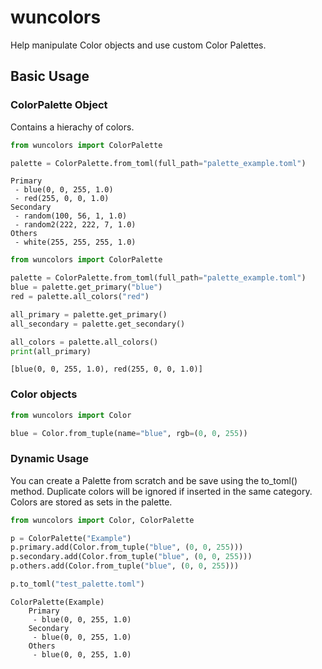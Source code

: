 # wuncolors

Help manipulate Color objects and use custom Color Palettes.

## Basic Usage

### ColorPalette Object
Contains a hierachy of colors.
```python
from wuncolors import ColorPalette

palette = ColorPalette.from_toml(full_path="palette_example.toml")
```
	Primary
	 - blue(0, 0, 255, 1.0)
	 - red(255, 0, 0, 1.0)
	Secondary
	 - random(100, 56, 1, 1.0)
	 - random2(222, 222, 7, 1.0)
	Others
	 - white(255, 255, 255, 1.0)

```python
from wuncolors import ColorPalette

palette = ColorPalette.from_toml(full_path="palette_example.toml")
blue = palette.get_primary("blue")
red = palette.all_colors("red")

all_primary = palette.get_primary()
all_secondary = palette.get_secondary()

all_colors = palette.all_colors()
print(all_primary)
```

    [blue(0, 0, 255, 1.0), red(255, 0, 0, 1.0)]

### Color objects
```python
from wuncolors import Color

blue = Color.from_tuple(name="blue", rgb=(0, 0, 255))
```

### Dynamic Usage
You can create a Palette from scratch and be save using the to_toml() method. Duplicate colors will be ignored if inserted in the same category. Colors are stored as sets in the palette.
```python
from wuncolors import Color, ColorPalette

p = ColorPalette("Example")
p.primary.add(Color.from_tuple("blue", (0, 0, 255)))
p.secondary.add(Color.from_tuple("blue", (0, 0, 255)))
p.others.add(Color.from_tuple("blue", (0, 0, 255)))

p.to_toml("test_palette.toml")
```
    ColorPalette(Example)
        Primary
         - blue(0, 0, 255, 1.0)
        Secondary
         - blue(0, 0, 255, 1.0)
        Others
         - blue(0, 0, 255, 1.0)
